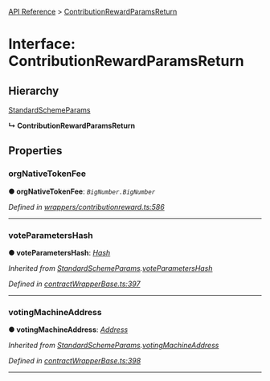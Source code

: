 [API Reference](../README.md) > [ContributionRewardParamsReturn](../interfaces/ContributionRewardParamsReturn.md)



# Interface: ContributionRewardParamsReturn

## Hierarchy


 [StandardSchemeParams](StandardSchemeParams.md)

**↳ ContributionRewardParamsReturn**








## Properties
<a id="orgNativeTokenFee"></a>

###  orgNativeTokenFee

**●  orgNativeTokenFee**:  *`BigNumber.BigNumber`* 

*Defined in [wrappers/contributionreward.ts:586](https://github.com/daostack/arc.js/blob/42de6847/lib/wrappers/contributionreward.ts#L586)*





___

<a id="voteParametersHash"></a>

###  voteParametersHash

**●  voteParametersHash**:  *[Hash](../#Hash)* 

*Inherited from [StandardSchemeParams](StandardSchemeParams.md).[voteParametersHash](StandardSchemeParams.md#voteParametersHash)*

*Defined in [contractWrapperBase.ts:397](https://github.com/daostack/arc.js/blob/42de6847/lib/contractWrapperBase.ts#L397)*





___

<a id="votingMachineAddress"></a>

###  votingMachineAddress

**●  votingMachineAddress**:  *[Address](../#Address)* 

*Inherited from [StandardSchemeParams](StandardSchemeParams.md).[votingMachineAddress](StandardSchemeParams.md#votingMachineAddress)*

*Defined in [contractWrapperBase.ts:398](https://github.com/daostack/arc.js/blob/42de6847/lib/contractWrapperBase.ts#L398)*





___


